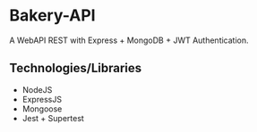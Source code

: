 # Bakery-API

A WebAPI REST with Express + MongoDB + JWT Authentication.

## Technologies/Libraries

- NodeJS
- ExpressJS
- Mongoose
- Jest + Supertest
